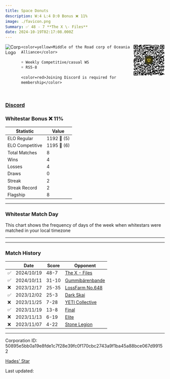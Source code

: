 ```yaml
---
title: ​Space Donuts
description: W:4 L:4 D:0 Bonus ❌ 11%
image: ./favicon.png
Summary: ✅ 48 - 7 **The X \- Files**
date: 2024-10-19T02:17:08.000Z
---
```

<head>
<link rel="icon" type="image/x-icon" href="./favicon.ico">
</head>
<img align="left" width="50" height="50" src="./favicon.ico" alt="Corp Logo"><img align="right" width="100" height="100" src="./qr.png" alt="QR Code">

```
<color=yellow>Middle of the Road corp of Oceania Alliance</color>

☼ Weekly Competitive/casual WS
☼ RS5-8

<color=red>Joining Discord is required for membership</color>
```
<br>

### [Discord](https://discord.gg/https://discord.com/invite/bpZe9bqY)
### Whitestar Bonus ❌ 11%

| Statistic | Value |
| --- | --- |
| ELO Regular | 1192 🔺  (5)|
| ELO Competitive | 1195 🔺  (6)|
| Total Matches | 8 |
| Wins | 4 |
| Losses | 4 |
| Draws | 0 |
| Streak | 2 |
| Streak Record | 2 |
| Flagship | 8 |

---

### Whitestar Match Day

This chart shows the frequency of days of the week when whitestars were matched in your local timezone

<!-- Load Chart.js from jsDelivr CDN -->
<script src="https://cdn.jsdelivr.net/npm/chart.js@4.0.1"></script>

<!-- Create a canvas element where the chart will be rendered -->
<canvas id="myChart" width="400" height="200"></canvas>

<!-- JavaScript code to render the bar chart -->
<script>
    document.addEventListener("DOMContentLoaded", function() {
        // Ensure scanTime is an array; if empty, handle accordingly
        let timestamps = [1728872228,1728229959,1702407870,1701120940,1700511724,1699999830,1699429645,1698968982];

        const fontColor = 'rgba(64, 128, 160, 1)';

        // Function to convert Unix timestamps to day of the week (0=Sunday, 6=Saturday)
        function getDayOfWeek(timestamp) {
            return new Date(timestamp * 1000).getDay();
        }

        // Initialize an array to count occurrences for each day of the week
        let dayCounts = [0, 0, 0, 0, 0, 0, 0];

        // Populate the dayCounts array based on the scanTime data
        timestamps.forEach(ts => {
            let dayOfWeek = getDayOfWeek(ts);
            dayCounts[dayOfWeek]++;
        });

        // Chart.js configuration for the bar chart
        const data = {
            labels: ['Sunday', 'Monday', 'Tuesday', 'Wednesday', 'Thursday', 'Friday', 'Saturday'],
            datasets: [{
                data: dayCounts,
                backgroundColor: [
                    'rgba(0, 191, 255, 0.2)',   // Deep Sky Blue (Sunday)
                    'rgba(135, 206, 250, 0.2)', // Light Sky Blue (Monday)
                    'rgba(173, 216, 230, 0.2)', // Light Blue (Tuesday)
                    'rgba(214, 236, 243, 0.2)', // Custom light blue (Wednesday)
                    'rgba(173, 216, 230, 0.2)', // Light Blue (Thursday)
                    'rgba(135, 206, 250, 0.2)', // Light Sky Blue (Friday)
                    'rgba(0, 191, 255, 0.2)'    // Deep Sky Blue (Saturday)
                ],
                borderColor: [
                    'rgba(0, 191, 255, 1)',
                    'rgba(135, 206, 250, 1)',
                    'rgba(173, 216, 230, 1)',
                    'rgba(214, 236, 243, 1)',
                    'rgba(173, 216, 230, 1)',
                    'rgba(135, 206, 250, 1)',
                    'rgba(0, 191, 255, 1)'
                ],
                borderWidth: 1,
                minBarLength: 5
            }]
        };

        const config = {
            type: 'bar',
            data: data,
            options: {
                scales: {
                    y: {
                        beginAtZero: true,
                        ticks: {
                            stepSize: 1,
                            color: fontColor
                        },
                        grid: {
                            color: 'rgba(255, 255, 255, 0.2)'
                        }
                    },
                    x: {
                        ticks: {
                            color: fontColor
                        },
                        grid: {
                            display: false 
                        }
                    }
                },
                plugins: {
                    legend: {
                        display: false
                    }
                }
            }
        };

        // Render the chart
        const ctx = document.getElementById('myChart').getContext('2d');
        const myChart = new Chart(ctx, config);
    });
</script>
    
---

---
### Match History

|  | Date | Score | Opponent |
| --- | --- | --- | --- |
| ✅ | 2024/10/19 | 48-7 | [The X \- Files](https://ws.tsl.rocks/corp/f13cb0ae2dbb0654a2067c8749f86bce49edc5b520bd391c7af11948f23a41fb/) |
| ✅ | 2024/10/11 | 31-10 | [Gummibärenbande](https://ws.tsl.rocks/corp/7111d11716d236254b3fe2fdc0df09519cbed1ee9cc2c7691983534a3d8e1366/) |
| ❌ | 2023/12/17 | 25-35 | [LossFarm No\.648](https://ws.tsl.rocks/corp/24a90af39014df515d72c65fe52b1b3669bad36e2abbc4d6c04a9eb2466ec4f2/) |
| ✅ | 2023/12/02 | 25-3 | [Dark Skai](https://ws.tsl.rocks/corp/97561ceb92954fb6430110c35337554b8a89fa52a7054f402b7e562a99ef48fd/) |
| ❌ | 2023/11/25 | 7-28 | [YETI Collective](https://ws.tsl.rocks/corp/ff6a3c65d008d245f003a3009374e26cf38e7cda6ea4d601a9da9037296fda98/) |
| ✅ | 2023/11/19 | 13-8 | [Final](https://ws.tsl.rocks/corp/77270275648d2f188dea5d234a7428073a451ef4bc3cbd1b274a1d65e5f67c68/) |
| ❌ | 2023/11/13 | 6-19 | [Elite](https://ws.tsl.rocks/corp/4ef70b4cf666928ffd82d4e5278e42bb9edc22aa4a1e9d4e3c08ce9865d59fd9/) |
| ❌ | 2023/11/07 | 4-22 | [Stone Legion](https://ws.tsl.rocks/corp/60cd15c27192f777f2e4abc413a83d4ab33bbccd7764a387afd2347dcd3d751a/) |

---
Corporation ID: 50895e5bb0a19e8fde1c7f28e39fc0f170cbc2743a9f1ba45a88bce067d99152

[Hades' Star](https://www.hadesstar.com)
<script src="/assets/localtime.js"></script>
<div>
  Last updated: <span class="last-updated-date" data-unix-time="1729304228"></span>
</div>